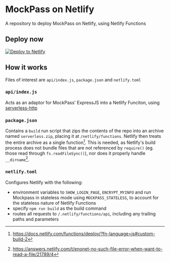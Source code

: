 # MockPass on Netlify

A repository to deploy MockPass on Netlify, using Netlify Functions

## Deploy now
[![Deploy to Netlify](https://www.netlify.com/img/deploy/button.svg)](https://app.netlify.com/start/deploy?repository=https://github.com/demossg/mockpass-on-netlify#SHOW_LOGIN_PAGE=true&ENCRYPT_MYINFO=true&MOCKPASS_STATELESS=true)


## How it works

Files of interest are `api/index.js`, `package.json` and `netlify.toml`

### `api/index.js`

Acts as an adaptor for MockPass' ExpressJS into a Netlify Funciton, using
[serverless-http](https://www.npmjs.com/package/serverless-http)

### `package.json`

Contains a `build` run script that zips the contents of the repo into an
archive named `serverless.zip`, placing it at `/netlify/functions`. Netlify
then treats the entire archive as a single function[^1]. This is needed, as 
Netlify's build process does not bundle files that are not referenced by `require()`
(eg. those read through `fs.readFileSync()`), nor does it properly handle `__dirname`[^2].

### `netlify.toml`

Configures Netlify with the following:
- environment variables to `SHOW_LOGIN_PAGE`, `ENCRYPT_MYINFO` and run Mockpass in stateless
  mode using `MOCKPASS_STATELESS`, to account for the stateless nature of Netlify Functions
- specify `npm run build` as the build command
- routes all requests to `/.netlify/functions/api`, including any trailing paths and parameters


[^1]: https://docs.netlify.com/functions/deploy/?fn-language=js#custom-build-2
[^2]: https://answers.netlify.com/t/enonet-no-such-file-error-when-want-to-read-a-file/21789/4
